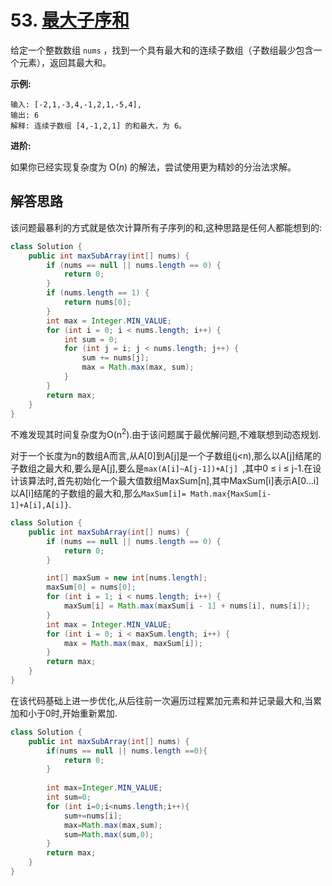 # 53. [最大子序和](https://leetcode-cn.com/problems/maximum-subarray/description/)

给定一个整数数组 `nums` ，找到一个具有最大和的连续子数组（子数组最少包含一个元素），返回其最大和。

**示例:**

```
输入: [-2,1,-3,4,-1,2,1,-5,4],
输出: 6
解释: 连续子数组 [4,-1,2,1] 的和最大，为 6。
```

**进阶:**

如果你已经实现复杂度为 O(*n*) 的解法，尝试使用更为精妙的分治法求解。

## 解答思路

该问题最暴利的方式就是依次计算所有子序列的和,这种思路是任何人都能想到的:

```java
class Solution {
    public int maxSubArray(int[] nums) {
        if (nums == null || nums.length == 0) {
            return 0;
        }
        if (nums.length == 1) {
            return nums[0];
        }
        int max = Integer.MIN_VALUE;
        for (int i = 0; i < nums.length; i++) {
            int sum = 0;
            for (int j = i; j < nums.length; j++) {
                sum += nums[j];
                max = Math.max(max, sum);
            }
        }
        return max;
    }
}
```

不难发现其时间复杂度为O(n<sup>2</sup>).由于该问题属于最优解问题,不难联想到动态规划.

对于一个长度为n的数组A而言,从A[0]到A[j]是一个子数组(j<n),那么以A[j]结尾的子数组之最大和,要么是A[j],要么是`max(A[i]~A[j-1])+A[j] `,其中0 ≤ i ≤ j-1.在设计该算法时,首先初始化一个最大值数组MaxSum[n],其中MaxSum[i]表示A[0…i]以A[i]结尾的子数组的最大和,那么`MaxSum[i]= Math.max{MaxSum[i-1]+A[i],A[i]}`.

```java
class Solution {
    public int maxSubArray(int[] nums) {
        if (nums == null || nums.length == 0) {
            return 0;
        }

        int[] maxSum = new int[nums.length];
        maxSum[0] = nums[0];
        for (int i = 1; i < nums.length; i++) {
            maxSum[i] = Math.max(maxSum[i - 1] + nums[i], nums[i]);
        }
        int max = Integer.MIN_VALUE;
        for (int i = 0; i < maxSum.length; i++) {
            max = Math.max(max, maxSum[i]);
        }
        return max;
    }
}
```

在该代码基础上进一步优化,从后往前一次遍历过程累加元素和并记录最大和,当累加和小于0时,开始重新累加.

```java
class Solution {
    public int maxSubArray(int[] nums) {
        if(nums == null || nums.length ==0){
            return 0;
        }
        
        int max=Integer.MIN_VALUE;
        int sum=0;
        for (int i=0;i<nums.length;i++){
          	sum+=nums[i];
            max=Math.max(max,sum);
            sum=Math.max(sum,0);
        }
        return max;
    }
}
```







